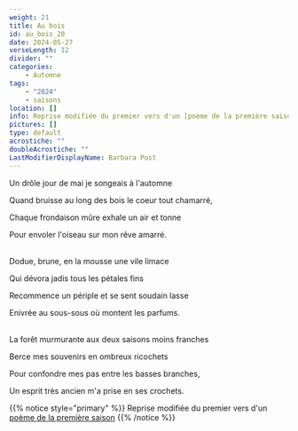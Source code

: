 ```yaml
---
weight: 21
title: Au bois
id: au_bois_20
date: 2024-05-27
verseLength: 12
divider: ""
categories:
    - Automne
tags:
    - "2024"
    - saisons
location: []
info: Reprise modifiée du premier vers d'un [poème de la première saison](../1_premiere_saison/automne)
pictures: []
type: default
acrostiche: ""
doubleAcrostiche: ""
LastModifierDisplayName: Barbara Post
---
```

Un drôle jour de mai je songeais à l'automne

Quand bruisse au long des bois le coeur tout chamarré,

Chaque frondaison mûre exhale un air et tonne

Pour envoler l'oiseau sur mon rêve amarré.

 \
Dodue, brune, en la mousse une vile limace

Qui dévora jadis tous les pétales fins

Recommence un périple et se sent soudain lasse

Enivrée au sous-sous où montent les parfums.

 \
La forêt murmurante aux deux saisons moins franches

Berce mes souvenirs en ombreux ricochets

Pour confondre mes pas entre les basses branches,

Un esprit très ancien m'a prise en ses crochets.

<!-- FM:Snippet:Start data:{"id":"_simpleNotice","fields":[{"name":"content","value":"Reprise modifiée du premier vers d'un [poème de la première saison](../1_premiere_saison/automne)"}]} -->
{{% notice style="primary" %}}
Reprise modifiée du premier vers d'un [poème de la première saison](../1_premiere_saison/automne)
{{% /notice %}}
<!-- FM:Snippet:End -->
